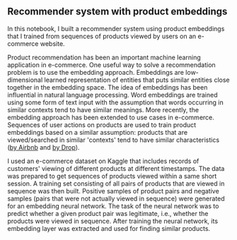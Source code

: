 ## Recommender system with product embeddings
In this notebook, I built a recommender system using product embeddings that I trained from sequences of products viewed by users on an e-commerce website.

Product recommendation has been an important machine learning application in e-commerce. One useful way to solve a recommendation problem is to use the embedding approach. Embeddings are low-dimensional learned representation of entities that puts similar entities close together in the embedding space. The idea of embeddings has been influential in natural language processing. Word embeddings are trained using some form of text input with the assumption that words occurring in similar contexts tend to have similar meanings. More recently, the embedding approach has been extended to use cases in e-commerce. Sequences of user actions on products are used to train product embeddings based on a similar assumption: products that are viewed/searched in similar 'contexts' tend to have similar characteristics ([by Airbnb](https://medium.com/airbnb-engineering/listing-embeddings-for-similar-listing-recommendations-and-real-time-personalization-in-search-601172f7603e) and [by Drop](https://drop.engineering/building-a-recommender-system-using-embeddings-de5a30e655aa)). 

I used an e-commerce dataset on Kaggle that includes records of customers' viewing of different products at different timestamps. The data was prepared to get sequences of products viewed within a same short session. A training set consisting of all pairs of products that are viewed in sequence was then built. Positive samples of product pairs and negative samples (pairs that were not actually viewed in sequence) were generated for an embedding neural network. The task of the neural network was to predict whether a given product pair was legitimate, i.e., whether the products were viewed in sequence. After training the neural network, its embedding layer was extracted and used for finding similar products.
